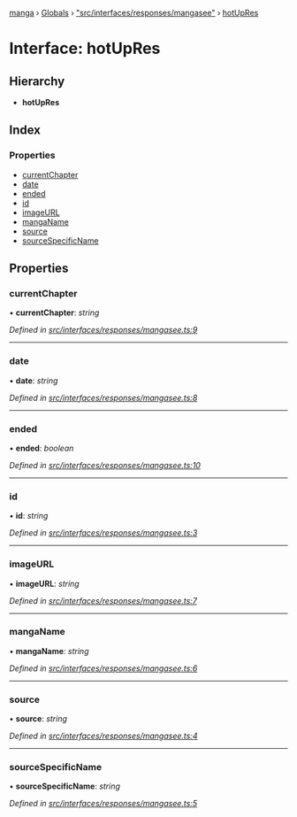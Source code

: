 [manga](../README.md) › [Globals](../globals.md) › ["src/interfaces/responses/mangasee"](../modules/_src_interfaces_responses_mangasee_.md) › [hotUpRes](_src_interfaces_responses_mangasee_.hotupres.md)

# Interface: hotUpRes

## Hierarchy

* **hotUpRes**

## Index

### Properties

* [currentChapter](_src_interfaces_responses_mangasee_.hotupres.md#currentchapter)
* [date](_src_interfaces_responses_mangasee_.hotupres.md#date)
* [ended](_src_interfaces_responses_mangasee_.hotupres.md#ended)
* [id](_src_interfaces_responses_mangasee_.hotupres.md#id)
* [imageURL](_src_interfaces_responses_mangasee_.hotupres.md#imageurl)
* [mangaName](_src_interfaces_responses_mangasee_.hotupres.md#manganame)
* [source](_src_interfaces_responses_mangasee_.hotupres.md#source)
* [sourceSpecificName](_src_interfaces_responses_mangasee_.hotupres.md#sourcespecificname)

## Properties

###  currentChapter

• **currentChapter**: *string*

*Defined in [src/interfaces/responses/mangasee.ts:9](https://github.com/tushar1210/manga-node/blob/6ab85fc/src/interfaces/responses/mangasee.ts#L9)*

___

###  date

• **date**: *string*

*Defined in [src/interfaces/responses/mangasee.ts:8](https://github.com/tushar1210/manga-node/blob/6ab85fc/src/interfaces/responses/mangasee.ts#L8)*

___

###  ended

• **ended**: *boolean*

*Defined in [src/interfaces/responses/mangasee.ts:10](https://github.com/tushar1210/manga-node/blob/6ab85fc/src/interfaces/responses/mangasee.ts#L10)*

___

###  id

• **id**: *string*

*Defined in [src/interfaces/responses/mangasee.ts:3](https://github.com/tushar1210/manga-node/blob/6ab85fc/src/interfaces/responses/mangasee.ts#L3)*

___

###  imageURL

• **imageURL**: *string*

*Defined in [src/interfaces/responses/mangasee.ts:7](https://github.com/tushar1210/manga-node/blob/6ab85fc/src/interfaces/responses/mangasee.ts#L7)*

___

###  mangaName

• **mangaName**: *string*

*Defined in [src/interfaces/responses/mangasee.ts:6](https://github.com/tushar1210/manga-node/blob/6ab85fc/src/interfaces/responses/mangasee.ts#L6)*

___

###  source

• **source**: *string*

*Defined in [src/interfaces/responses/mangasee.ts:4](https://github.com/tushar1210/manga-node/blob/6ab85fc/src/interfaces/responses/mangasee.ts#L4)*

___

###  sourceSpecificName

• **sourceSpecificName**: *string*

*Defined in [src/interfaces/responses/mangasee.ts:5](https://github.com/tushar1210/manga-node/blob/6ab85fc/src/interfaces/responses/mangasee.ts#L5)*
